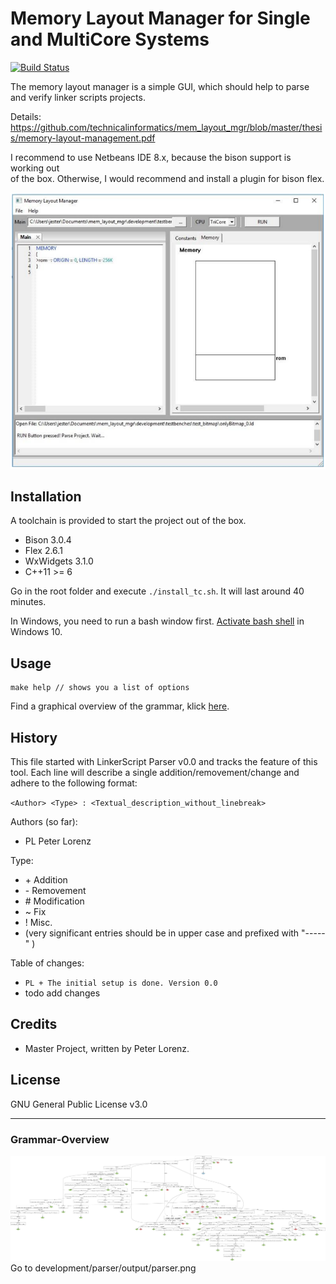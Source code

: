 # Memory Layout Manager for Single and MultiCore Systems
[![Build Status](https://travis-ci.org/tompollard/phd_thesis_markdown.svg?branch=master)](https://travis-ci.org/tompollard/phd_thesis_markdown)  

 The memory layout manager is a simple GUI, which should help to parse and verify linker scripts projects.
 
 Details: https://github.com/technicalinformatics/mem_layout_mgr/blob/master/thesis/memory-layout-management.pdf

 I recommend to use Netbeans IDE 8.x, because the bison support is working out  
 of the box. Otherwise, I would recommend and install a  plugin for bison flex.
 
 ![alt Result](http://github.com/technicalinformatics/mem_layout_mgr/blob/master/thesis/gui.png?raw=true "Title")

## Installation

A toolchain is provided to start the project out of the box.

  * Bison 3.0.4
  * Flex 2.6.1
  * WxWidgets 3.1.0
  * C++11 >= 6

Go in the root folder and execute
`./install_tc.sh`.
It will last around 40 minutes.

In Windows, you need to run a bash window first. [Activate bash shell](http://www.windowscentral.com/how-install-bash-shell-command-line-windows-10)
in Windows 10.  


## Usage

    make help // shows you a list of options

Find a graphical overview of the grammar, klick [here](#Grammar-Overview).

## History

This file started with LinkerScript Parser v0.0 and tracks the feature of this tool.
Each line will describe a single addition/removement/change and adhere to the following format:

`<Author> <Type> : <Textual_description_without_linebreak>`

Authors (so far):

  * PL   Peter Lorenz

Type:

  * \+ Addition
  * \- Removement
  * \# Modification
  * \~ Fix
  * \! Misc.
  * (very significant entries should be in upper case and prefixed with "-----" )

Table of changes:

  * `PL + The initial setup is done. Version 0.0`
  * todo add changes

## Credits

  * Master Project, written by Peter Lorenz.

## License

GNU General Public License v3.0

---

### Grammar-Overview

![Result](https://github.com/technicalinformatics/mem_layout_mgr/blob/master/development/parser/output/parser.png)
Go to development/parser/output/parser.png
